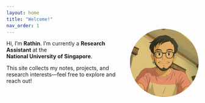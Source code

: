 ```yaml
---
layout: home
title: "Welcome!"
nav_order: 1
---
```


<!-- Replace /assets/profile.jpg with the actual path/filename of your photo -->
<img src="/assets/profile.png" alt="Rathindra Nath Karmakar" style="width:180px;height:180px;object-fit:cover;border-radius:50%;float:right;margin:0 0 1rem 1rem;transform:translateY(-30px)" />

Hi, I’m **Rathin**. I’m currently a **Research Assistant** at the <br> **National University of Singapore**.

This site collects my notes, projects, and research interests—feel free to explore and reach out!  
